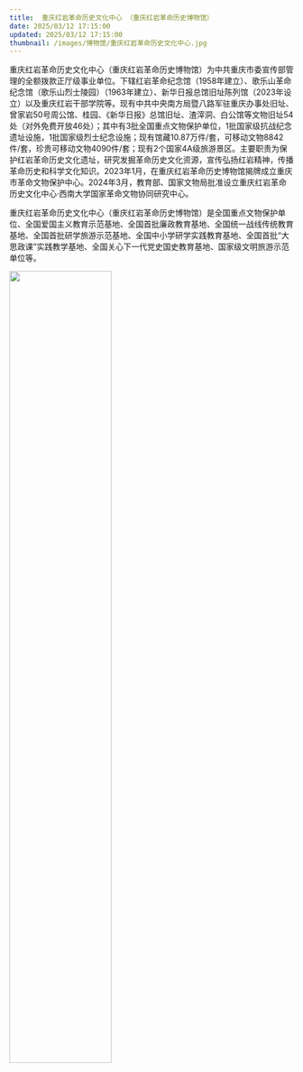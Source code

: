 ```yaml
---
title:  重庆红岩革命历史文化中心 （重庆红岩革命历史博物馆）
date: 2025/03/12 17:15:00
updated: 2025/03/12 17:15:00
thumbnail: /images/博物馆/重庆红岩革命历史文化中心.jpg
---
```


重庆红岩革命历史文化中心（重庆红岩革命历史博物馆）为中共重庆市委宣传部管理的全额拨款正厅级事业单位。下辖红岩革命纪念馆（1958年建立）、歌乐山革命纪念馆（歌乐山烈士陵园）（1963年建立）、新华日报总馆旧址陈列馆（2023年设立）以及重庆红岩干部学院等。现有中共中央南方局暨八路军驻重庆办事处旧址、曾家岩50号周公馆、桂园、《新华日报》总馆旧址、渣滓洞、白公馆等文物旧址54处（对外免费开放46处）；其中有3批全国重点文物保护单位，1批国家级抗战纪念遗址设施，1批国家级烈士纪念设施；现有馆藏10.87万件/套，可移动文物8842件/套，珍贵可移动文物4090件/套；现有2个国家4A级旅游景区。主要职责为保护红岩革命历史文化遗址，研究发掘革命历史文化资源，宣传弘扬红岩精神，传播革命历史和科学文化知识。2023年1月，在重庆红岩革命历史博物馆揭牌成立重庆市革命文物保护中心。2024年3月，教育部、国家文物局批准设立重庆红岩革命历史文化中心·西南大学国家革命文物协同研究中心。

重庆红岩革命历史文化中心（重庆红岩革命历史博物馆）是全国重点文物保护单位、全国爱国主义教育示范基地、全国首批廉政教育基地、全国统一战线传统教育基地、全国首批研学旅游示范基地、全国中小学研学实践教育基地、全国首批“大思政课”实践教学基地、全国关心下一代党史国史教育基地、国家级文明旅游示范单位等。

<img src="/images/博物馆/重庆红岩革命历史文化中心.jpg" height="60%" width="60%">
